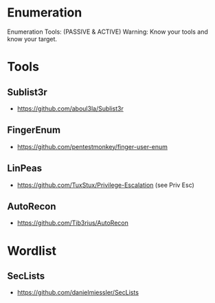 # Enumeration
Enumeration Tools: (PASSIVE &amp; ACTIVE) Warning: Know your tools and know your target.


# Tools
## Sublist3r
- https://github.com/aboul3la/Sublist3r
## FingerEnum
- https://github.com/pentestmonkey/finger-user-enum
## LinPeas
- https://github.com/TuxStux/Privilege-Escalation (see Priv Esc)
## AutoRecon
- https://github.com/Tib3rius/AutoRecon

# Wordlist 
## SecLists
- https://github.com/danielmiessler/SecLists
